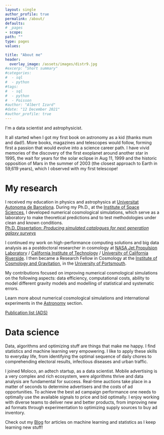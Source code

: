 ```yaml
---
layout: single
author_profile: true
permalink: /about/
defaults:
# _pages
- scope:
path: ""
type: pages
values:

title: "About me"
header:
  overlay_image: /assets/images/distr9.jpg
#excerp: "Short summary"
#categories:
#  - sql
#  - python
#tags:
#  - sql
#  - python
#  - Poisson
#author: "Albert Izard"
#date: "12 December 2021"
#author_profile: true
---
```


I'm a data scientist and astrophysicist.

It all started when I got my first book on astronomy as a kid (thanks mum and dad!). More books, magazines and telescopes would follow, forming first a passion that would evolve into a science career path. I have vivid memories of the discovery of the first exoplanet around another star in 1995, the wait for years for the solar eclipse in Aug 11, 1999 and the historic opposition of Mars in the summer of 2003 (the closest approach to Earth in 59,619 years), which I observed with my first telescope!

# My research

I received my education in physics and astrophysics at [Universitat Autonoma de Barcelona](https://www.uab.cat/). During my Ph.D., at the [Institute of Space Sciences](https://www.ice.csic.es/en/home), I developed numerical cosmological simulations, which serve as a laboratory to make theoretical predictions and to test methodologies under clean and known conditions. 
<br>[Ph.D. Dissertation: *Producing simulated catalogues for next generation galaxy surveys*](/assets/docs/thesis_albertizard.pdf)


I continued my work on high-performance computing solutions and big data analysis as a postdoctoral researcher in cosmology at [NASA Jet Propulsion Laboratory](https://www.jpl.nasa.gov/) / [California Institute of Technology](https://www.astro.caltech.edu/) / [University of California Riverside](https://astro.ucr.edu/). I then became a Research Fellow in Cosmology at the [Institute of Cosmology and Gravitation](https://www.port.ac.uk/research/institute-of-cosmology-and-gravitation), in the [University of Portsmouth](https://www.port.ac.uk/).

My contributions focused on improving numerical cosmological simulations on the following aspects: data efficiency, computational costs, ability to model different gravity models and modelling of statistical and systematic errors.

Learn more about numerical cosmological simulations and international experiments in the [Astronomy](/astronomy/) section.

[Publication list (ADS)](http://adsabs.harvard.edu/cgi-bin/nph-abs_connect?db_key=AST&db_key=PRE&qform=AST&arxiv_sel=astro-ph&arxiv_sel=cond-mat&arxiv_sel=cs&arxiv_sel=gr-qc&arxiv_sel=hep-ex&arxiv_sel=hep-lat&arxiv_sel=hep-ph&arxiv_sel=hep-th&arxiv_sel=math&arxiv_sel=math-ph&arxiv_sel=nlin&arxiv_sel=nucl-ex&arxiv_sel=nucl-th&arxiv_sel=physics&arxiv_sel=quant-ph&arxiv_sel=q-bio&sim_query=YES&ned_query=YES&adsobj_query=YES&aut_logic=OR&obj_logic=OR&author=izard%2C+albert&object=&start_mon=&start_year=&end_mon=&end_year=&ttl_logic=OR&title=&txt_logic=OR&text=&nr_to_return=200&start_nr=1&jou_pick=ALL&ref_stems=&data_and=ALL&group_and=ALL&start_entry_day=&start_entry_mon=&start_entry_year=&end_entry_day=&end_entry_mon=&end_entry_year=&min_score=&sort=SCORE&data_type=SHORT&aut_syn=YES&ttl_syn=YES&txt_syn=YES&aut_wt=1.0&obj_wt=1.0&ttl_wt=0.3&txt_wt=3.0&aut_wgt=YES&obj_wgt=YES&ttl_wgt=YES&txt_wgt=YES&ttl_sco=YES&txt_sco=YES&version=1)


<!-- <div itemscope itemtype="https://schema.org/Person"><a itemprop="sameAs" content="https://orcid.org/0000-0001-9000-1215" href="https://orcid.org/0000-0001-9000-1215" target="orcid.widget" rel="noopener noreferrer" style="vertical-align:top;"><img src="https://orcid.org/sites/default/files/images/orcid_16x16.png" style="width:1em;margin-right:.5em;" alt="ORCID iD icon">https://orcid.org/0000-0001-9000-1215</a></div> -->

# Data science

Data, algorithms and optimizing stuff are things that make me happy. I find statistics and machine learning very empowering. I like to apply these skills to everyday life, from identifying the optimal sequence of daily chores to comprehending electoral results, infectious diseases and urban traffic.

I joined Moloco, an adtech startup, as a data scientist. Mobile advertising is a very complex and rich ecosystem, were algorithms thrive and data analysis are fundamental for success. Real-time auctions take place in a matter of seconds to determine advertisers and the costs of ad opportunities. To achieve the best ad campaign performance one needs to optimally use the available signals to price and bid optimally. I enjoy working with diverse teams to deliver new and better products, from improving new ad formats through experimentation to optimizing supply sources to buy ad inventory.

Check out my [Blog](/blog/) for articles on machine learning and statistics as I keep learning new stuff!



